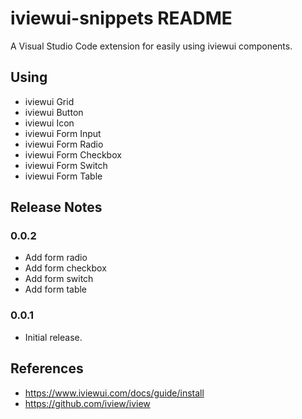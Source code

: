 # iviewui-snippets README

A Visual Studio Code extension for easily using iviewui components.

## Using

* iviewui Grid
* iviewui Button
* iviewui Icon
* iviewui Form Input
* iviewui Form Radio
* iviewui Form Checkbox
* iviewui Form Switch
* iviewui Form Table

## Release Notes

### 0.0.2

* Add form radio
* Add form checkbox
* Add form switch
* Add form table

### 0.0.1

* Initial release.

## References

* https://www.iviewui.com/docs/guide/install
* https://github.com/iview/iview
